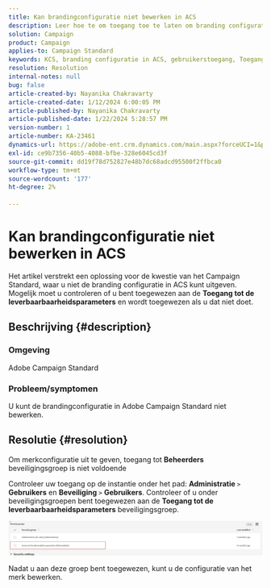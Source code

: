 ```yaml
---
title: Kan brandingconfiguratie niet bewerken in ACS
description: Leer hoe te om toegang toe te laten om branding configuratie in ACS uit te geven. Controleer of u bent toegevoegd aan de beveiligingsgroep 'Toegang tot de parameters voor de levering'.
solution: Campaign
product: Campaign
applies-to: Campaign Standard
keywords: KCS, branding configuratie in ACS, gebruikerstoegang, Toegang tot de leverbaarheidsparameter, campagestandaard
resolution: Resolution
internal-notes: null
bug: false
article-created-by: Nayanika Chakravarty
article-created-date: 1/12/2024 6:00:05 PM
article-published-by: Nayanika Chakravarty
article-published-date: 1/22/2024 5:28:57 PM
version-number: 1
article-number: KA-23461
dynamics-url: https://adobe-ent.crm.dynamics.com/main.aspx?forceUCI=1&pagetype=entityrecord&etn=knowledgearticle&id=ea64f666-74b1-ee11-a569-6045bd006a22
exl-id: ce9b7356-40b5-4088-bfbe-328e6045cd3f
source-git-commit: dd19f78d752827e48b7dc68adcd95500f2ffbca0
workflow-type: tm+mt
source-wordcount: '177'
ht-degree: 2%

---
```


# Kan brandingconfiguratie niet bewerken in ACS


Het artikel verstrekt een oplossing voor de kwestie van het Campaign Standard, waar u niet de branding configuratie in ACS kunt uitgeven. Mogelijk moet u controleren of u bent toegewezen aan de <b>Toegang tot de leverbaarbaarheidsparameters</b> en wordt toegewezen als u dat niet doet.

## Beschrijving {#description}


### Omgeving

Adobe Campaign Standard

### Probleem/symptomen

U kunt de brandingconfiguratie in Adobe Campaign Standard niet bewerken.


## Resolutie {#resolution}


Om merkconfiguratie uit te geven, toegang tot <b>Beheerders</b> beveiligingsgroep is niet voldoende

Controleer uw toegang op de instantie onder het pad: <b>Administratie </b>`>`  <b>Gebruikers</b> en <b>Beveiliging </b>`>`  <b>Gebruikers</b>. Controleer of u onder beveiligingsgroepen bent toegewezen aan de <b>Toegang tot de leverbaarbaarheidsparameters</b> beveiligingsgroep.

![](assets/f7846f6e-31b9-ee11-a569-6045bd006704.png)

Nadat u aan deze groep bent toegewezen, kunt u de configuratie van het merk bewerken.
